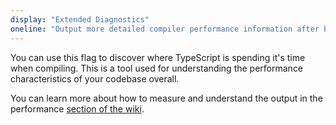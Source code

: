 ```yaml
---
display: "Extended Diagnostics"
oneline: "Output more detailed compiler performance information after building"
---
```


You can use this flag to discover where TypeScript is spending it's time when compiling.
This is a tool used for understanding the performance characteristics of your codebase overall.

You can learn more about how to measure and understand the output in the performance [section of the wiki](https://github.com/microsoft/TypeScript/wiki/Performance).
